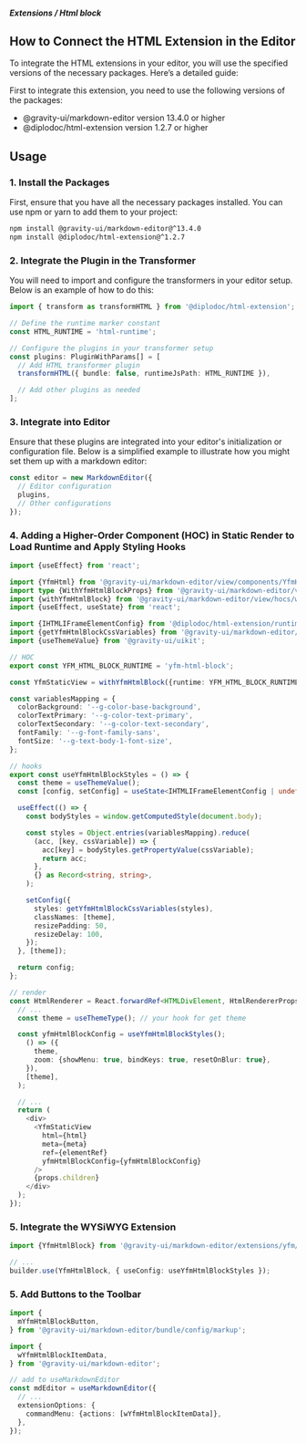 ##### Extensions / Html block

## How to Connect the HTML Extension in the Editor

To integrate the HTML extensions in your editor, you will use the specified versions of the necessary packages. Here’s a detailed guide:

First to integrate this extension, you need to use the following versions of the packages:

- @gravity-ui/markdown-editor version 13.4.0 or higher
- @diplodoc/html-extension version 1.2.7 or higher

## Usage

### 1. Install the Packages

First, ensure that you have all the necessary packages installed. You can use npm or yarn to add them to your project:

```bash
npm install @gravity-ui/markdown-editor@^13.4.0
npm install @diplodoc/html-extension@^1.2.7
```


### 2. Integrate the Plugin in the Transformer

You will need to import and configure the transformers in your editor setup. Below is an example of how to do this:

```typescript
import { transform as transformHTML } from '@diplodoc/html-extension';

// Define the runtime marker constant
const HTML_RUNTIME = 'html-runtime';

// Configure the plugins in your transformer setup
const plugins: PluginWithParams[] = [
  // Add HTML transformer plugin
  transformHTML({ bundle: false, runtimeJsPath: HTML_RUNTIME }),

  // Add other plugins as needed
];
```

### 3. Integrate into Editor

Ensure that these plugins are integrated into your editor's initialization or configuration file. Below is a simplified example to illustrate how you might set them up with a markdown editor:

```ts
const editor = new MarkdownEditor({
  // Editor configuration
  plugins,
  // Other configurations
});
```

### 4. Adding a Higher-Order Component (HOC) in Static Render to Load Runtime and Apply Styling Hooks

```ts
import {useEffect} from 'react';

import {YfmHtml} from '@gravity-ui/markdown-editor/view/components/YfmHtml';
import type {WithYfmHtmlBlockProps} from '@gravity-ui/markdown-editor/view/hocs/withYfmHtml';
import {withYfmHtmlBlock} from '@gravity-ui/markdown-editor/view/hocs/withYfmHtml';
import {useEffect, useState} from 'react';

import {IHTMLIFrameElementConfig} from '@diplodoc/html-extension/runtime';
import {getYfmHtmlBlockCssVariables} from '@gravity-ui/markdown-editor/view/hocs/withYfmHtml/utils';
import {useThemeValue} from '@gravity-ui/uikit';

// HOC
export const YFM_HTML_BLOCK_RUNTIME = 'yfm-html-block';

const YfmStaticView = withYfmHtmlBlock({runtime: YFM_HTML_BLOCK_RUNTIME})(YfmHtml);

const variablesMapping = {
  colorBackground: '--g-color-base-background',
  colorTextPrimary: '--g-color-text-primary',
  colorTextSecondary: '--g-color-text-secondary',
  fontFamily: '--g-font-family-sans',
  fontSize: '--g-text-body-1-font-size',
};

// hooks
export const useYfmHtmlBlockStyles = () => {
  const theme = useThemeValue();
  const [config, setConfig] = useState<IHTMLIFrameElementConfig | undefined>();

  useEffect(() => {
    const bodyStyles = window.getComputedStyle(document.body);

    const styles = Object.entries(variablesMapping).reduce(
      (acc, [key, cssVariable]) => {
        acc[key] = bodyStyles.getPropertyValue(cssVariable);
        return acc;
      },
      {} as Record<string, string>,
    );

    setConfig({
      styles: getYfmHtmlBlockCssVariables(styles),
      classNames: [theme],
      resizePadding: 50,
      resizeDelay: 100,
    });
  }, [theme]);

  return config;
};

// render
const HtmlRenderer = React.forwardRef<HTMLDivElement, HtmlRendererProps>((props, ref) => {
  // ...
  const theme = useThemeType(); // your hook for get theme

  const yfmHtmlBlockConfig = useYfmHtmlBlockStyles();
    () => ({
      theme,
      zoom: {showMenu: true, bindKeys: true, resetOnBlur: true},
    }),
    [theme],
  );

  // ...
  return (
    <div>
      <YfmStaticView
        html={html}
        meta={meta}
        ref={elementRef}
        yfmHtmlBlockConfig={yfmHtmlBlockConfig}
      />
      {props.children}
    </div>
  );
});

```


### 5. Integrate the WYSiWYG Extension

```ts
import {YfmHtmlBlock} from '@gravity-ui/markdown-editor/extensions/yfm/YfmHtmlBlock';

// ...
builder.use(YfmHtmlBlock, { useConfig: useYfmHtmlBlockStyles });

```

### 5. Add Buttons to the Toolbar

```ts
import {
  mYfmHtmlBlockButton,
} from '@gravity-ui/markdown-editor/bundle/config/markup';

import {
  wYfmHtmlBlockItemData,
} from '@gravity-ui/markdown-editor';

// add to useMarkdownEditor
const mdEditor = useMarkdownEditor({
  // ...
  extensionOptions: {
    commandMenu: {actions: [wYfmHtmlBlockItemData]},
  },
});

```

